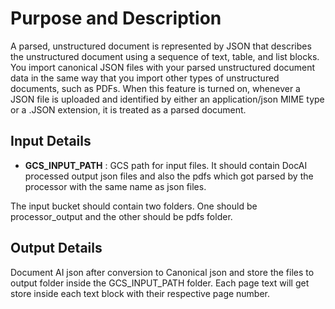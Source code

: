 # Purpose and Description
A parsed, unstructured document is represented by JSON that describes the unstructured document using a sequence of text, table, and list blocks. You import canonical JSON files with your parsed unstructured document data in the same way that you import other types of unstructured documents, such as PDFs. When this feature is turned on, whenever a JSON file is uploaded and identified by either an application/json MIME type or a .JSON extension, it is treated as a parsed document.

## Input Details
* **GCS_INPUT_PATH** : GCS path for input files. It should contain DocAI processed output json files and also the pdfs which got parsed by the processor with the same name as json files.

The input bucket should contain two folders. One should be processor_output and the other should be pdfs folder.

## Output Details
Document AI json after conversion to Canonical json and store the files to output folder inside the GCS_INPUT_PATH folder. Each page text will get store inside each text block with their respective page number.